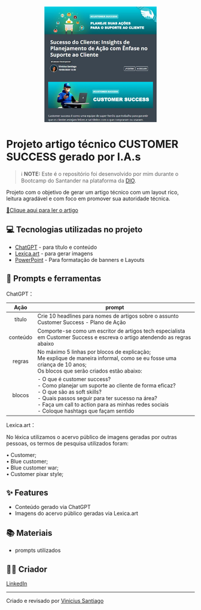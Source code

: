 

<p align="center">
  <img 
    src="https://github.com/Vine013/IA-Article/blob/main/preview.jpeg?raw=true"
    width="300"  
  />
</p>

# Projeto artigo técnico CUSTOMER SUCCESS gerado por I.A.s


 > ℹ️ **NOTE:** Este é o repositório foi desenvolvido por mim durante o Bootcamp do Santander na plataforma da [DIO](https://dio.me).


Projeto com o objetivo de gerar um artigo técnico com um layout rico, leitura agradável e com foco em promover sua autoridade técnica.

<a href="https://web.dio.me/articles/diretivas-estruturais-versus-diretivas-de-atributo-qual-usar-no-angular?back=%2Farticles&page=1&order=oldest#state=044ab194-1e3a-4b8e-95fe-c0f6b3b5260e&session_state=efdc9591-d6fe-4d79-ae97-e58af45061da&code=5ac231e4-c722-46c3-bb7f-32ce5363fb78.efdc9591-d6fe-4d79-ae97-e58af45061da.a889d5a2-0d02-46df-83a5-28a1b4ac39ab](https://web.dio.me/articles/sucesso-do-cliente-insights-de-planejamento-de-acao-com-enfase-no-suporte-ao-cliente?back=%2Farticles&open-modal=true&page=1&order=oldest)"> 📕Clique aqui para ler o artigo</a>

## 💻 Tecnologias utilizadas no projeto

- [ChatGPT](https://chat.openai.com/) - para título e conteúdo
- [Lexica.art](https://lexica.art/) - para gerar imagens
- [PowerPoint](https://www.microsoft.com/en/microsoft-365/powerpoint) - Para formatação de banners e Layouts

## 📄 Prompts e ferramentas


ChatGPT：

|   Ação   | prompt                                                                                                                                                                                                                                                                         |
| :------: | ------------------------------------------------------------------------------------------------------------------------------------------------------------------------------------------------------------------------------------------------------------------------------ |
|  título  | Crie 10 headlines para nomes de artigos sobre o assunto Customer Success - Plano de Ação                                                                                                                                                                                                   |
| conteúdo | Comporte-se como um escritor de artigos tech especialista em Customer Success e escreva o artigo atendendo as regras abaixo | 
| regras | No máximo 5 linhas por blocos de explicação;<br>Me explique de maneira informal, como se eu fosse uma criança de 10 anos;<br>Os blocos que serão criados estão abaixo: |
|blocos | - O que é customer success?<br>- Como planejar um suporte ao cliente de forma eficaz?<br> - O que são as soft skills?<br> - Quais passos seguir para ter sucesso na área?<br> - Faça um call to action para as minhas redes sociais<br> - Coloque hashtags que façam sentido |


Lexica.art：

No léxica utilizamos o acervo público de imagens geradas por outras pessoas, os termos de pesquisa utilizados foram:

• Customer;
<br>
• Blue customer;
<br>
• Blue customer war;
<br>
• Customer pixar style;

## ✨ Features

- Conteúdo gerado via ChatGPT
- Imagens do acervo público geradas via Lexica.art

## 📚 Materiais

- prompts utilizados

## 👨‍💻 Criador
 
<a href="https://www.linkedin.com/in/vinicius-santiago-aab4851ab/">LinkedIn</a>

---

Criado e revisado por [Vinicius Santiago](https://github.com/Vine013)
